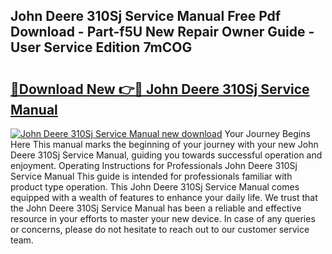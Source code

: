 ## John Deere 310Sj Service Manual Free Pdf Download - Part-f5U New Repair Owner Guide - User Service Edition 7mCOG

# <h2><a href="http://bc862.oget.top/?id=John+Deere+310Sj+Service+Manual">🔗Download New 👉🔴 John Deere 310Sj Service Manual</a></h2>

[![John Deere 310Sj Service Manual new download](https://i.imgur.com/5g1atiW.png)](http://bc862.oget.top/?id=John+Deere+310Sj+Service+Manual)
Your Journey Begins Here This manual marks the beginning of your journey with your new John Deere 310Sj Service Manual, guiding you towards successful operation and enjoyment. Operating Instructions for Professionals John Deere 310Sj Service Manual This guide is intended for professionals familiar with product type operation. This John Deere 310Sj Service Manual comes equipped with a wealth of features to enhance your daily life. We trust that the John Deere 310Sj Service Manual has been a reliable and effective resource in your efforts to master your new device. In case of any queries or concerns, please do not hesitate to reach out to our customer service team.
